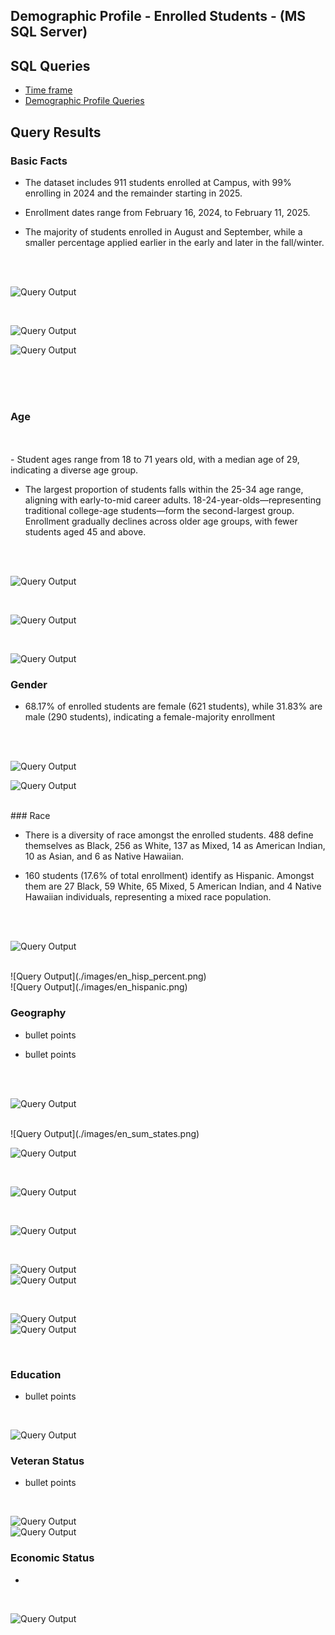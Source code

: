  

## Demographic Profile - Enrolled Students - (MS SQL Server)

## SQL Queries 

- [Time frame](/SQL/enrolled_analysis.sql)
- [Demographic Profile Queries](/SQL/enrolled_demo_profile.sql)


## Query Results  

### Basic Facts  


- The dataset includes 911 students enrolled at Campus, with 99% enrolling in 2024 and the remainder starting in 2025.


- Enrollment dates range from February 16, 2024, to February 11, 2025.


- The majority of students enrolled in August and September, while a smaller percentage applied earlier in the early and later in the fall/winter.

<br>
<br>

 

 ![Query Output](./images/enrolled_count.png)   

<br>
 

  ![Query Output](./images/en_dates_enroll.png)


  ![Query Output](./images/en_dates_month.png)

<br>
<br>
<br>

### Age

<br>
<br>
- Student ages range from 18 to 71 years old, with a median age of 29, indicating a diverse age group.

- The largest proportion of students falls within the 25-34 age range, aligning with early-to-mid career adults. 18-24-year-olds—representing traditional college-age students—form the second-largest group. Enrollment gradually declines across older age groups, with fewer students aged 45 and above.

 
<br>
<br>

 
  
  ![Query Output](./images/age_avg.png)

<br>

 

  ![Query Output](./images/age_young_old.png)

<br>

 

  ![Query Output](./images/en_age_group_count.png)



### Gender 

- 68.17% of enrolled students are female (621 students), while 31.83% are male (290 students), indicating a female-majority enrollment

<br>
<br>
 
 ![Query Output](./images/en_gender.png) 
<br>

 ![Query Output](./images/en_gender_perc.png)
     
 <br>
### Race

- There is a diversity of race amongst the enrolled students. 488 define themselves as Black, 256 as White, 137 as Mixed, 14 as American Indian, 10 as Asian, and 6 as Native Hawaiian.

- 160 students (17.6% of total enrollment) identify as Hispanic. Amongst them are 27 Black, 59 White, 65 Mixed, 5 American Indian, and 4 Native Hawaiian individuals, representing a mixed race population.

<br>
<br>
 
 ![Query Output](./images/en_race_hispanic.png)

<br>
 ![Query Output](./images/en_hisp_percent.png)

<br>
 ![Query Output](./images/en_hispanic.png)



### Geography

- bullet points


- bullet points 

<br>
<br>
 

 ![Query Output](./images/en_states_students.png)


<br>
 ![Query Output](./images/en_sum_states.png)



<br>

 
 ![Query Output](./images/en_city_students.png)

<br>

 ![Query Output](./images/en_sum_cities.png)

<br>

 

 ![Query Output](./images/en_state_regions.png)

<br>


 

 ![Query Output](./images/en_region_students.png)
<br>
 ![Query Output](./images/en_region_perc.png)

<br>
 
 ![Query Output](./images/en_division_stud.png)
<br>
 ![Query Output](./images/en_division_perc.png)

<br>

### Education

- bullet points

<br>
 
 ![Query Output](./images/en_education_history.png)


### Veteran Status 

- bullet points

<br>
 


 ![Query Output](./images/en_vet_status.png)
<br>
 ![Query Output](./images/en_perc_vet.png)


###  Economic Status
-
<br>
 

 ![Query Output](./images/en_total_fafsa.png)










